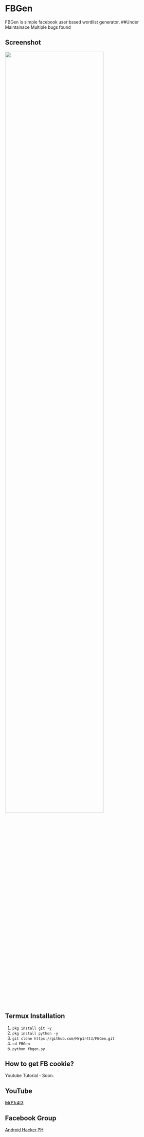 # FBGen
FBGen is simple facebook user based wordlist generator.
##Under Maintainace
Multiple bugs found
## Screenshot
<img src="https://github.com/Mrp1r4t3/FBGen/blob/main/Screenshot/Screenshot0.jpg" width="80%" height="80%">

## Termux Installation
1. `pkg install git -y`
2. `pkg install python -y`
3. `git clone https://github.com/Mrp1r4t3/FBGen.git`
4. `cd FBGen`
5. `python fbgen.py`

## How to get FB cookie?
Youtube Tutorial - Soon.

## YouTube
[MrP1r4t3](https://www.youtube.com/c/mrp1r4t3)
## Facebook Group
[Android Hacker PH](https://www.facebook.com/groups/1778790372291663/)
